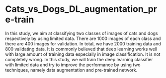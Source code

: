 # Cats_vs_Dogs_DL_augmentation_pre-train
In this study, we aim at classifying two classes of images of cats and dogs respectively by using limited data. There are 1000 images of each class and there are 400 images for validation. In total, we have 2000 training data and 800 validating data. It is commonly believed that deep learning works well with large amount of training data especially in image classification. It is not completely wrong. In this study, we will train the deep learning classifier with limited data and try to improve the performance by using two techniques, namely data augmentation and pre-trained network.

